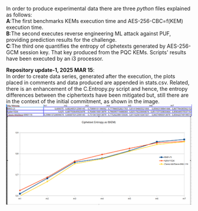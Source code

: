 In order to produce experimental data there are three *python* files explained as follows:  
**A**:The first benchmarks KEMs execution time and AES-256-CBC=f(KEM)  execution time.  
**B**:The second executes reverse engineering ML attack against PUF, providing prediction results for the challenge.  
**C**:The third one quantifies the entropy of ciphetexts generated by AES-256-GCM session key. That key produced from the PQC KEMs. 
Scripts'  results  have been executed  by an i3 processor.  

**Repository update-1, 2025 MAR 15**:  
In order to create data series, generated after the execution, the plots placed in comments and data produced are appended in stats.csv. Related, there is an enhancement of the C.Entropy.py script and hence, the entropy differences between the ciphertexts have been mitigated but, still there are in the context of the initial commitment, as shown in the image.  
![Entropy](image.png)
